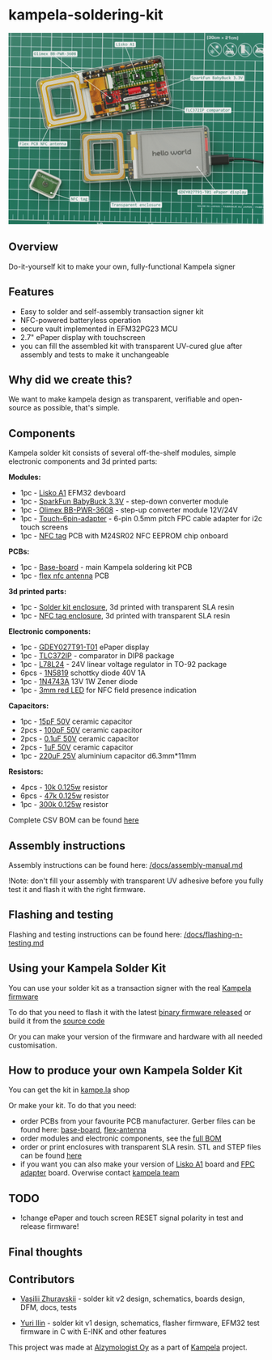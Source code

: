 # kampela-soldering-kit

![kampela-soldering-kit title image](images/title-image.png)

## Overview

Do-it-yourself kit to make your own, fully-functional Kampela signer

## Features
- Easy to solder and self-assembly transaction signer kit
- NFC-powered batteryless operation
- secure vault implemented in EFM32PG23 MCU
- 2.7" ePaper display with touchscreen
- you can fill the assembled kit with transparent UV-cured glue after assembly and tests to make it unchangeable

## Why did we create this?

We want to make kampela design as transparent, verifiable and open-source as possible, that's simple.

## Components

Kampela solder kit consists of several off-the-shelf modules, simple electronic components and 3d printed parts:

**Modules:**
- 1pc - [Lisko A1](https://github.com/vasya-zh/Lisko) EFM32 devboard
- 1pc - [SparkFun BabyBuck 3.3V](https://www.sparkfun.com/products/18357) - step-down converter module 
- 1pc - [Olimex BB-PWR-3608](https://www.olimex.com/Products/Breadboarding/BB-PWR-3608/open-source-hardware) - step-up converter module 12V/24V
- 1pc - [Touch-6pin-adapter](https://github.com/vasya-zh/kampela-soldering-kit/tree/v2/kicad/touch-6pin-adapter) - 6-pin 0.5mm pitch FPC cable adapter for i2c touch screens
- 1pc - [NFC tag](https://github.com/vasya-zh/kampela-soldering-kit/tree/v2/kicad/tag) PCB with M24SR02 NFC EEPROM chip onboard

**PCBs:**
- 1pc - [Base-board](kicad/base-board/) - main Kampela soldering kit PCB
- 1pc - [flex nfc antenna](https://github.com/vasya-zh/kampela-soldering-kit/tree/v2/kicad/flex-coil8/production) PCB

**3d printed parts:**
- 1pc - [Solder kit enclosure](3d-models/solder-kit-enclosure.stl), 3d printed with transparent SLA resin
- 1pc - [NFC tag enclosure](3d-models/nfc-tag-enclosure.stl), 3d printed with transparent SLA resin

**Electronic components:**
- 1pc - [GDEY027T91-T01](https://www.good-display.com/product/259.html) ePaper display
- 1pc - [TLC372IP](https://www.ti.com/lit/ds/symlink/tlc372.pdf?ts=1715700121988&ref_url=https%253A%252F%252Fwww.google.com%252F) - comparator in DIP8 package
- 1pc - [L78L24](https://www.st.com/resource/en/datasheet/l78l.pdf) - 24V linear voltage regulator in TO-92 package 
- 6pcs - [1N5819](https://www.vishay.com/docs/88525/1n5817.pdf) schottky diode 40V 1A
- 1pc - [1N4743A](https://www.nexperia.com/products/diodes/zener-diodes/1N4743A.html) 13V 1W Zener diode
- 1pc - [3mm red LED](https://www.mouser.fi/ProductDetail/Vishay-Semiconductors/TLDR4900?qs=Lv5%252BaqTFJEN9M2YxsERGfA%3D%3D) for NFC field presence indication 

**Capacitors:**
- 1pc - [15pF 50V](https://www.lcsc.com/product-detail/Multilayer-Ceramic-Capacitors-MLCC-Leaded_TORCH-CC4-0805-CG-50V-15pF-J_C123158.html) ceramic capacitor
- 2pcs - [100pF 50V](https://www.lcsc.com/product-detail/Multilayer-Ceramic-Capacitors-MLCC-Leaded_Murata-Electronics-RCE5C2A101J0DBH03A_C1622101.html) ceramic capacitor
- 2pcs - [0.1uF 50V](https://www.lcsc.com/product-detail/Multilayer-Ceramic-Capacitors-MLCC-Leaded_KNSCHA-178MU0006_C5632430.html) ceramic capacitor
- 2pcs - [1uF 50V](https://www.lcsc.com/product-detail/Multilayer-Ceramic-Capacitors-MLCC-Leaded_KNSCHA-178MU0010_C5632434.html) ceramic capacitor
- 1pc - [220uF 25V](https://www.lcsc.com/product-detail/Aluminum-Electrolytic-Capacitors-Leaded_CX-Dongguan-Chengxing-Elec-KM227M025E11RR0VH2FP0_C12450.html) aluminium capacitor d6.3mm\*11mm

**Resistors:**
- 4pcs - [10k 0.125w](https://www.lcsc.com/product-detail/Through-Hole-Resistors_VO-MF1-8W-10K-1-ST26_C2903381.html) resistor
- 6pcs - [47k 0.125w](https://www.lcsc.com/product-detail/Through-Hole-Resistors_Futaba-Elec-RNU18F4702A520NH_C274421.html) resistor
- 1pc - [300k 0.125w](https://www.lcsc.com/product-detail/Through-Hole-Resistors_TyoHM-RN-1-8W-300K-F-T-B-A1_C433482.html) resistor

Complete CSV BOM can be found [here](docs/kampela-soldering-kit-BOM.csv)

## Assembly instructions

Assembly instructions can be found here: [/docs/assembly-manual.md](docs/assembly-manual.md)

!Note: don't fill your assembly with transparent UV adhesive before you fully test it and flash it with the right firmware.  

## Flashing and testing

Flashing and testing instructions can be found here: [/docs/flashing-n-testing.md](docs/flashing-n-testing.md)

## Using your Kampela Solder Kit

You can use your solder kit as a transaction signer with the real [Kampela firmware](https://github.com/Kalapaja/kampela-firmware)

To do that you need to flash it with the latest [binary firmware released](https://github.com/Kalapaja/kampela-firmware/tags) or build it from the [source code](https://github.com/Kalapaja/kampela-firmware)

Or you can make your version of the firmware and hardware with all needed customisation.

## How to produce your own Kampela Solder Kit

You can get the kit in [kampe.la](https://kampe.la) shop

Or make your kit. To do that you need:
- order PCBs from your favourite PCB manufacturer. Gerber files can be found here: [base-board](https://github.com/vasya-zh/kampela-soldering-kit/tree/v2/kicad/base-board/production), [flex-antenna](https://github.com/vasya-zh/kampela-soldering-kit/tree/v2/kicad/flex-coil8/production)
- order modules and electronic components, see the [full BOM](docs/kampela-soldering-kit-BOM.csv)
- order or print enclosures with transparent SLA resin. STL and STEP files can be found [here](3d-models/)
- if you want you can also make your version of [Lisko A1](https://github.com/vasya-zh/Lisko) board and [FPC adapter](https://github.com/vasya-zh/kampela-soldering-kit/tree/v2/kicad/touch-6pin-adapter) board. Overwise contact [kampela team](https://kampe.la)

## TODO
- !change ePaper and touch screen RESET signal polarity in test and release firmware! 

## Final thoughts

## Contributors

- [Vasilii Zhuravskii](https://github.com/vasya-zh) - solder kit v2 design, schematics, boards design, DFM, docs, tests

- [Yuri Ilin](https://www.youtube.com/@katsuk) - solder kit v1 design, schematics, flasher firmware, EFM32 test firmware in C with E-INK and other features

This project was made at [Alzymologist Oy](https://github.com/alzymologist) as a part of [Kampela](https://kampe.la) project.

